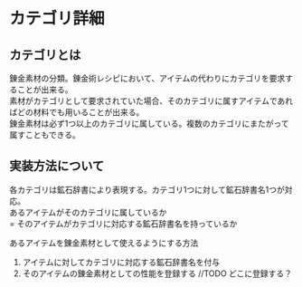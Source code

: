# カテゴリ詳細

## カテゴリとは
錬金素材の分類。錬金術レシピにおいて、アイテムの代わりにカテゴリを要求することが出来る。  
素材がカテゴリとして要求されていた場合、そのカテゴリに属すアイテムであればどの材料でも用いることが出来る。  
錬金素材は必ず1つ以上のカテゴリに属している。複数のカテゴリにまたがって属すこともできる。

## 実装方法について

各カテゴリは鉱石辞書により表現する。カテゴリ1つに対して鉱石辞書名1つが対応。  
あるアイテムがそのカテゴリに属しているか  
= そのアイテムがカテゴリに対応する鉱石辞書名を持っているか  
 
あるアイテムを錬金素材として使えるようにする方法  
1. アイテムに対してカテゴリに対応する鉱石辞書名を付与
2. そのアイテムの錬金素材としての性能を登録する  //TODO どこに登録する？